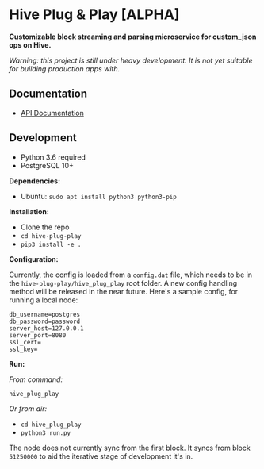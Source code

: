# Hive Plug & Play [ALPHA]

**Customizable block streaming and parsing microservice for custom_json ops on Hive.**

*Warning: this project is still under heavy development. It is not yet suitable for building production apps with.*

## Documentation

- [API Documentation](/docs/api/api.md)

## Development

- Python 3.6 required
- PostgreSQL 10+

**Dependencies:**

- Ubuntu: `sudo apt install python3 python3-pip`

**Installation:**

- Clone the repo
- `cd hive-plug-play`
- `pip3 install -e .`

**Configuration:**

Currently, the config is loaded from a `config.dat` file, which needs to be in the `hive-plug-play/hive_plug_play` root folder. A new config handling method will be released in the near future. Here's a sample config, for running a local node:

```
db_username=postgres
db_password=password
server_host=127.0.0.1
server_port=8080
ssl_cert=
ssl_key=
```

**Run:**

*From command:*

`hive_plug_play`

*Or from dir:*

- `cd hive_plug_play`
- `python3 run.py`

The node does not currently sync from the first block. It syncs from block `51250000` to aid the iterative stage of development it's in.